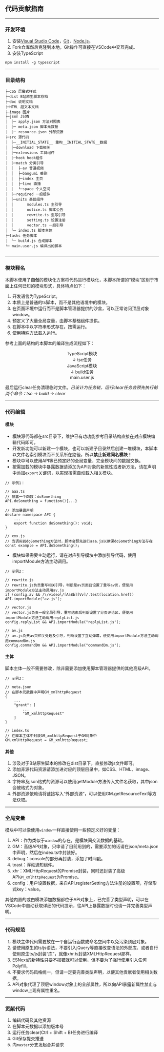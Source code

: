 ## 代码贡献指南
---
### 开发环境
1. 安装[Visual Studio Code](https://code.visualstudio.com/)，[Git](https://git-scm.com/)，[Node.js](https://nodejs.org/en/)。
2. Fork仓库然后克隆到本地，Git操作可直接在VSCode中交互完成。
3. 安装TypeScript
```
npm install -g typescript
```

---
### 目录结构
```
├─CSS 层叠式样式     
├─dist B站原生脚本存档
├─doc 说明文档
├─HTML 超文本文档
├─image 图片
├─json JSON
│  ├─ apply.json 方法对照表
│  ├─ meta.json 脚本元数据
│  ├─ resource.json 外部资源
├─src 源代码
│  ├─__INITIAL_STATE__ 重构__INITIAL_STATE__数据
│  ├─download 下载相关 
│  ├─extensions 工具组件    
│  ├─hook hook组件  
│  ├─match 分类引导
│  │  ├─av 普通视频
│  │  ├─bangumi 番剧
│  │  ├─index 主页
│  │  ├─live 直播
│  │  └─space 个人空间
│  ├─required 一般组件
│  ├─units 基础组件
│  │      modules.ts 主引导
│  │      notice.ts 脚本公告
│  │      rewrite.ts 重写引导
│  │      setting.ts 设置注册
│  │      vector.ts 一般引导
│  └─ index.ts 脚本主体
├─tasks 任务脚本
│  └─ build.js 合成脚本
└─ main.user.js 编译出的脚本
        
```

---
### 模块释名
本脚本使用了**自创**的模块化方案将代码进行模块化，本脚本所谓的“模块”区别于市面上任何已知的模块形式，具体特点如下：
1. 开发语言为TypeScript。
2. 本质上是普通的ts脚本，而不是其他语境中的模块。
3. 在页面环境中运行而不是脚本管理器提供的沙盒，可以正常访问顶层对象window。
4. 预定义了大量全局变量，由脚本基础组件提供。
5. 在脚本中以字符串形式存在，按需运行。
6. 使用特殊方法载入运行。

参考上面的结构的本脚本的编译生成流程如下：

<div align="center">
    <div>TypeScript模块</div>
    <div>↓ tsc任务</div>
    <div>JavaScript模块</div>
    <div>↓ build任务</div>
    <div>main.user.js</div>
</div>

最后运行clear任务清理临时文件。*已设计为任务链，运行clear任务会预先执行前两个命令：tsc -> build -> clear*

---
### 代码编辑
#### 模块
- 模块源代码都在src目录下，维护已有功功能参考目录结构直接在对应模块编辑代码即可。  
- 开发新功能可以新建一个模块，也可以新建子目录然后创建一堆模块，本脚本以文件名索引模块而不关系所在路径，所以**禁止新建同名模块！**
- 模块中可以使用API等已预定好的全局变量，完全模块间的数据交换。
- 按需加载的模块中暴露数据请添加为API对象的新属性或者新方法，请在声明中添加`export`关键词，以实现按需自动载入相关模块。
```
// 示例1：

// aaa.ts
// 暴露一个函数：doSomething
API.doSomething = function(){...}

// 添加暴露声明
declare namespace API {
    ...
    export function doSomething(): void;
}

// xxx.js
// 当调用到doSomething方法时，脚本会预先运行aaa.js以确保doSomething方法存在
const example = API.doSomething();
```
- 模块如果需要主动运行，请在对应引导模块中添加引导代码，使用importModule方法主动调用。
```
// 示例2：

// rewrite.js
// rewrite.js负责重写相关引导，判断是av页面且设置了重写av页，便使用importModule方法主动调用av.js
if (config.av && /\/video\/[AaBb][Vv]/.test(location.href)) API.importModule("av.js");

// vector.js
// vector.js负责一般全局引导，重写结束后判断设置了分页评论区，便使用importModule方法主动调用replyList.js
config.replyList && API.importModule("replyList.js");

// av.js
// av.js负责av页相关处理及引导，判断设置了互动弹幕，便使用importModule方法主动调用commandDm.js
config.commandDm && API.importModule("commandDm.js");
```
#### 主体
脚本主体一般不需要修改，除非需要添加使用脚本管理器提供的其他高级API。
```
// 示例3：

// meta.json
// 在脚本元数据中声明GM_xmlhttpRequest
{
    ...
    "grant": [
        ...
        "GM_xmlhttpRequest"
    ]
}

// index.ts
// 在脚本主体中封装GM_xmlhttpRequest于GM对象中
GM.xmlHttpRequest = GM_xmlhttpRequest;
```
#### 其他
1. 涉及对于B站原生脚本的修改在dist目录下，直接修改js文件即可。
2. 添加非源代码资源请添加进对应的顶层目录中，如CSS、HTML、image、JSON。
3. 字符串及json格式的资源可以使用getModule方法传入文件名获取，其中json会被格式为对象。
4. 外部资源依赖请将链接写入“外部资源”，可以使用GM.getResourceText等方法获取。

---
### 全局变量
模块中可以像使用`window`一样直接使用一些预定义好的变量：
1. API：作为类似于`window`的存在，是模块间交流数据的基础。
2. GM：高级API对象，只申请了目前用到的，需要添加的话请在json/meta.json中声明，然后在index.ts中封装好。
3. debug：console的部分再封装，添加了时间戳。
4. toast：浮动通知组件。
5. xhr：XMLHttpRequest的Promise封装，同时还封装了高级API`GM_xmlhttpRequest`为Promise。
6. config：用户设置数据，来自API.registerSetting方法注册的设置项，存储形式key：value。

其他内置的或由模块添加数据都位于API对象上，已完善了类型声明，可以在VSCode中自动获取详细的代码提示，往API上暴露数据时也请一并完善类型声明。

---
### 代码规范
1. 模块主体代码需要放在一个自运行函数或命名空间中以免污染顶层对象。
2. 请使用原生的ts/js语法，不要引入jQuery等直接改变语法的外部库，或者自行使用原生ts/js封装“库”，就像xhr.ts封装XMLHttpRequest那样。
3. ESNext的新特性只要不报错就可以使用，但不要为了强行使用引入任何Polyfill。
4. 不要求代码风格统一，但请一定要完善类型声明，以便其他贡献者使用相关数据。
5. API对象代理了顶层window对象上的全部属性，所以向API暴露新属性禁止与window上现有属性重名。

---
### 贡献代码
1. 编辑代码及其他资源
2. 在脚本元数据以添加版本号
3. 运行任务clear(Ctrl + Shift + B)任务进行编译
4. Git保存提交推送
5. 向`master`分支发起合并请求
